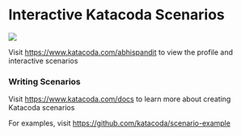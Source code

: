 # Interactive Katacoda Scenarios

[![](http://shields.katacoda.com/katacoda/abhispandit/count.svg)](https://www.katacoda.com/abhispandit "Get your profile on Katacoda.com")

Visit https://www.katacoda.com/abhispandit to view the profile and interactive scenarios

### Writing Scenarios
Visit https://www.katacoda.com/docs to learn more about creating Katacoda scenarios

For examples, visit https://github.com/katacoda/scenario-example
